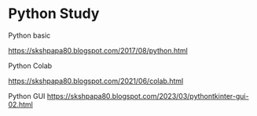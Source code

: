 # Python Study

Python basic

https://skshpapa80.blogspot.com/2017/08/python.html

Python Colab

https://skshpapa80.blogspot.com/2021/06/colab.html

Python GUI
https://skshpapa80.blogspot.com/2023/03/pythontkinter-gui-02.html
